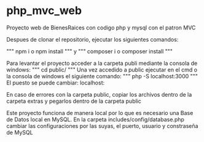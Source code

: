 # php_mvc_web
Proyecto  web de BienesRaices con codigo php y mysql con el patron MVC

Despues de clonar el repositorio, ejecutar los siguientes comandos:

"""
npm i o npm install
"""
y
"""
composer i o composer install
"""

Para levantar el proyecto acceder a la carpeta publi mediante la consola de windows:
"""
cd public/
"""
Una vez accedido a public ejecutar en el cmd o la consola de windows el siguiente comando:
"""
php -S localhost:3000
"""
El puesto se puede cambiar: localhost:<tu puerto>

En caso de errores con la carpeta public, copiar los archivos dentro de la carpeta extras y pegarlos dentro de la carpeta public
  
Este proyecto funciona de manera local por lo que es necesario una Base de Datos local en MySQL.
En la carpeta includes/config/database.php cambiar las configuraciones por las suyas, el puerto, usuario y constraseña de MySQL
